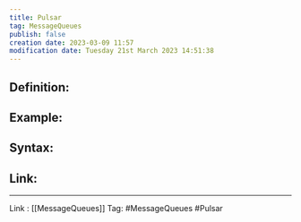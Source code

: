 ```yaml
---
title: Pulsar
tag: MessageQueues
publish: false
creation date: 2023-03-09 11:57
modification date: Tuesday 21st March 2023 14:51:38
---
```


## Definition:
## Example:
## Syntax:
## Link:
---
Link : [[MessageQueues]]
Tag: #MessageQueues #Pulsar